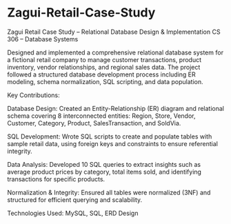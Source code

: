 # Zagui-Retail-Case-Study
Zagui Retail Case Study – Relational Database Design &amp; Implementation
CS 306 – Database Systems

Designed and implemented a comprehensive relational database system for a fictional retail company to manage customer transactions, product inventory, vendor relationships, and regional sales data. The project followed a structured database development process including ER modeling, schema normalization, SQL scripting, and data population.

Key Contributions:

Database Design: Created an Entity-Relationship (ER) diagram and relational schema covering 8 interconnected entities: Region, Store, Vendor, Customer, Category, Product, SalesTransaction, and SoldVia.

SQL Development: Wrote SQL scripts to create and populate tables with sample retail data, using foreign keys and constraints to ensure referential integrity.

Data Analysis: Developed 10 SQL queries to extract insights such as average product prices by category, total items sold, and identifying transactions for specific products.

Normalization & Integrity: Ensured all tables were normalized (3NF) and structured for efficient querying and scalability.

Technologies Used: MySQL, SQL, ERD Design

